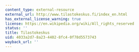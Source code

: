 ```yaml
---
content_type: external-resource
external_url: http://www.tilastokeskus.fi/index_en.html
has_external_license_warning: true
license: https://en.wikipedia.org/wiki/All_rights_reserved
status: ''
title: Tilastokeskus
uid: 4033a2d7-8a23-4402-8fc4-0f78d5573743
wayback_url: ''
---
```

